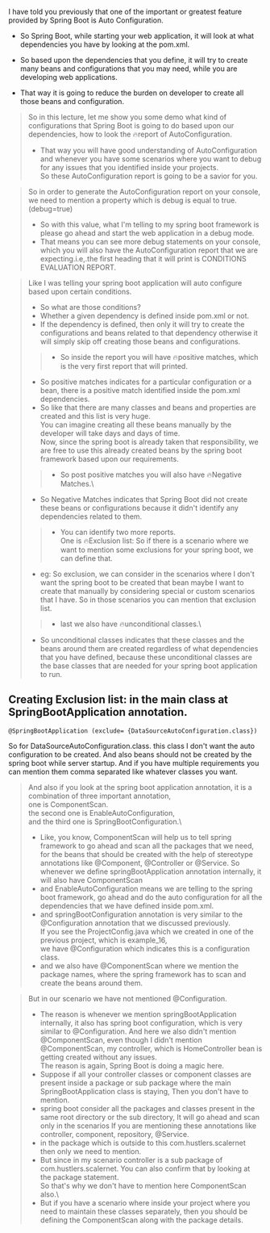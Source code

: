 I have told you previously that one of the important or greatest feature provided by Spring Boot is
Auto Configuration.

* So Spring Boot, while starting your web application, it will look at what dependencies you have by
looking at the pom.xml.

* So based upon the dependencies that you define, it will try to create many beans and configurations
that you may need, while you are developing web applications.

* That way it is going to reduce the burden on developer to create all those beans and configuration.

>So in this lecture, let me show you some demo what kind of configurations that Spring Boot is going
to do based upon our dependencies, how to look the 🔥report of AutoConfiguration.
>* That way you will have good understanding of AutoConfiguration and whenever you have some scenarios
where you want to debug for any issues that you identified inside your projects.\
So these AutoConfiguration report is going to be a savior for you.

>So in order to generate the AutoConfiguration report on your console, we need to mention a property
which is debug is equal to true. (debug=true)
>* So with this value, what I'm telling to my spring boot framework is please go ahead and start the web
application in a debug mode. 
>* That means you can see more debug statements on your console, which you will also have the AutoConfiguration
report that we are expecting.i.e,.the first heading that it will print is CONDITIONS EVALUATION REPORT.

> Like I was telling your spring boot application will auto configure based upon certain conditions.
>* So what are those conditions?
>* Whether a given dependency is defined inside pom.xml or not.
>* If the dependency is defined, then only it will try to create the configurations and beans related
to that dependency
otherwise it will simply skip off creating those beans and configurations.
>>* So inside the report you will have 🔥positive matches, which is the very first report that will printed.
>* So positive matches indicates for a particular configuration or a bean,
there is a positive match identified inside the pom.xml dependencies.
>* So like that there are many classes and beans and properties are created and this list is very huge.\
You can imagine creating all these beans manually by the developer will take days and days of time.\
Now, since the spring boot is already taken that responsibility, we are free to use this already created
beans by the spring boot framework based upon our requirements.
>>* So post positive matches you will also have 🔥Negative Matches.\
>* So Negative Matches indicates that Spring Boot did not create these beans or configurations because
it didn't identify any dependencies related to them.
>>* You can identify two more reports.\
One is 🔥Exclusion list: So if there is a scenario where we want to mention some exclusions for your spring boot, we can define
that.
>* eg: So exclusion, we can consider in the scenarios where I don't want the spring boot to be created that
bean
maybe I want to create that manually by considering special or custom scenarios that I have.
So in those scenarios you can mention that exclusion list.
>>* last we also have 🔥unconditional classes.\
>* So unconditional classes indicates that these classes and the beans around them are created regardless
of what dependencies that you have defined, because these unconditional classes are the base classes
that are needed for your spring boot application to run.



## Creating Exclusion list: in the main class at SpringBootApplication annotation.
```
@SpringBootApplication (exclude= {DataSourceAutoConfiguration.class})
```
So for DataSourceAutoConfiguration.class. this class I don't want the auto configuration to be created.
And also beans should not be created by the spring boot while server startup.
And if you have multiple requirements you can mention them comma separated like whatever classes you
want.



>And also if you look at the spring boot application annotation, it is a combination of three important
annotation,\
one is ComponentScan.\
the second one is EnableAutoConfiguration,\
and the third one is SpringBootConfiguration.\
>* Like, you know, ComponentScan will help us to tell spring framework to go ahead and scan all the
packages that we need, for the beans that should be created with the help of stereotype annotations like
@Component, @Controller or @Service. So whenever we define springBootApplication annotation internally, it will also have ComponentScan
>* and EnableAutoConfiguration means we are telling to the spring boot framework, go ahead and do the
auto configuration for all the dependencies that we have defined inside pom.xml.
>* and springBootConfiguration annotation is very similar to the @Configuration annotation that we discussed previously.\
If you see the ProjectConfig.java which we created in one of the previous project, which is example_16,\
we have @Configuration which indicates this is a configuration class.
>* and we also have @ComponentScan where we mention the package names, where the spring framework has to scan
and create the beans around them.

>But in our scenario we have not mentioned @Configuration.
>* The reason is whenever we mention springBootApplication internally, it also has spring boot configuration, which is very similar to @Configuration.
>And here we also didn't mention @ComponentScan, even though I didn't mention
@ComponentScan, my controller, which is HomeController bean is getting created without any issues.\
The reason is again, Spring Boot is doing a magic here.
>* Suppose if all your controller classes or component classes are present inside a package or sub package
where the main SpringBootApplication class is staying, Then you don't have to mention.
>* spring boot consider all the packages and classes present in the same root directory or the sub directory,
It will go ahead and scan only in the scenarios If you are mentioning these annotations like controller, component, repository, @Service.
>* in the package which is outside to this com.hustlers.scalernet then only we need to mention.
>* But since in my scenario controller is a sub package of com.hustlers.scalernet.
You can also confirm that by looking at the package statement.\
So that's why we don't have to mention here ComponentScan also.\
>* But if you have a scenario where inside your project where you need to maintain these classes separately,
then you should be defining the ComponentScan along with the package details.